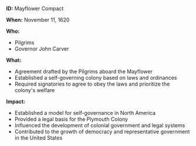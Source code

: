 **ID:** Mayflower Compact

**When:** November 11, 1620

**Who:**
* Pilgrims
* Governor John Carver

**What:**
* Agreement drafted by the Pilgrims aboard the Mayflower
* Established a self-governing colony based on laws and ordinances
* Required signatories to agree to obey the laws and prioritize the colony's welfare

**Impact:**
* Established a model for self-governance in North America
* Provided a legal basis for the Plymouth Colony
* Influenced the development of colonial government and legal systems
* Contributed to the growth of democracy and representative government in the United States